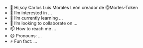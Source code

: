- 👋 Hi,soy Carlos Luis Morales León creador de @Morles-Token
- 👀 I’m interested in ...
- 🌱 I’m currently learning ...
- 💞️ I’m looking to collaborate on ...
- 📫 How to reach me ...
- 😄 Pronouns: ...
- ⚡ Fun fact: ...

<!---
Morles-Token/Morles-Token is a ✨ special ✨ repository because its `README.md` (this file) appears on your GitHub profile.
You can click the Preview link to take a look at your changes.
--->
